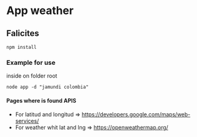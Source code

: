 # App weather

## Falicites

```
npm install
```

### Example for use

inside on folder root

```
node app -d "jamundi colombia"
```

#### Pages where is found APIS 


* For latitud and longitud => https://developers.google.com/maps/web-services/ 
* For weather whit lat and lng => https://openweathermap.org/

